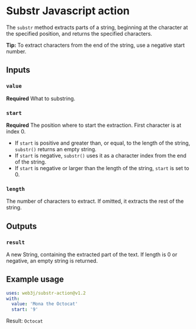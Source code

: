 # Substr Javascript action

The `substr` method extracts parts of a string, beginning at the character at the specified position, and returns the specified characters.

**Tip:** To extract characters from the end of the string, use a negative start number.

## Inputs

### `value`

**Required** What to substring.

### `start`

**Required** The position where to start the extraction. First character is at index 0.

 - If `start` is positive and greater than, or equal, to the length of the string, `substr()` returns an empty string.
 - If `start` is negative, `substr()` uses it as a character index from the end of the string.
 - If `start` is negative or larger than the length of the string, `start` is set to 0.

### `length`

The number of characters to extract. If omitted, it extracts the rest of the string.

## Outputs

### `result`

A new String, containing the extracted part of the text. If length is 0 or negative, an empty string is returned.

## Example usage

```yaml
uses: web3j/substr-action@v1.2
with:
  value: 'Mona the Octocat'
  start: '9'
```

Result: `Octocat`

